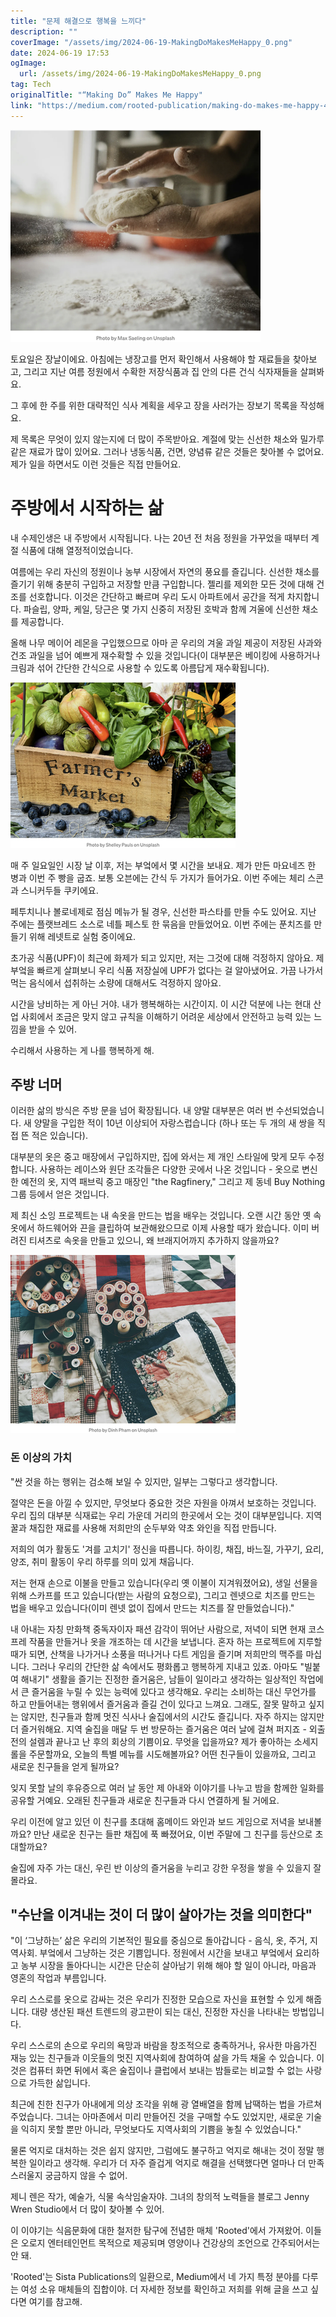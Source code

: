 ```yaml
---
title: "문제 해결으로 행복을 느끼다"
description: ""
coverImage: "/assets/img/2024-06-19-MakingDoMakesMeHappy_0.png"
date: 2024-06-19 17:53
ogImage: 
  url: /assets/img/2024-06-19-MakingDoMakesMeHappy_0.png
tag: Tech
originalTitle: "“Making Do” Makes Me Happy"
link: "https://medium.com/rooted-publication/making-do-makes-me-happy-481091015ae2"
---
```



![이미지](/assets/img/2024-06-19-MakingDoMakesMeHappy_0.png)

토요일은 장날이에요. 아침에는 냉장고를 먼저 확인해서 사용해야 할 재료들을 찾아보고, 그리고 지난 여름 정원에서 수확한 저장식품과 집 안의 다른 건식 식자재들을 살펴봐요.

그 후에 한 주를 위한 대략적인 식사 계획을 세우고 장을 사러가는 장보기 목록을 작성해요.

제 목록은 무엇이 있지 않는지에 더 많이 주목받아요. 계절에 맞는 신선한 채소와 밀가루 같은 재료가 많이 있어요. 그러나 냉동식품, 건면, 양념류 같은 것들은 찾아볼 수 없어요. 제가 일을 하면서도 이런 것들은 직접 만들어요.

<div class="content-ad"></div>

# 주방에서 시작하는 삶

내 수제인생은 내 주방에서 시작됩니다. 나는 20년 전 처음 정원을 가꾸었을 때부터 계절 식품에 대해 열정적이었습니다.

여름에는 우리 자신의 정원이나 농부 시장에서 자연의 풍요를 즐깁니다. 신선한 채소를 즐기기 위해 충분히 구입하고 저장할 만큼 구입합니다. 젤리를 제외한 모든 것에 대해 건조를 선호합니다. 이것은 간단하고 빠르며 우리 도시 아파트에서 공간을 적게 차지합니다. 파슬립, 양파, 케일, 당근은 몇 가지 신중히 저장된 호박과 함께 겨울에 신선한 채소를 제공합니다.

올해 나무 메이어 레몬을 구입했으므로 아마 곧 우리의 겨울 과일 제공이 저장된 사과와 건조 과일을 넘어 예쁘게 재수확할 수 있을 것입니다(이 대부분은 베이킹에 사용하거나 크림과 섞어 간단한 간식으로 사용할 수 있도록 아름답게 재수확됩니다).

<div class="content-ad"></div>

![2024-06-19-MakingDoMakesMeHappy_1.png](/assets/img/2024-06-19-MakingDoMakesMeHappy_1.png)

매 주 일요일인 시장 날 이후, 저는 부엌에서 몇 시간을 보내요. 제가 만든 마요네즈 한 병과 이번 주 빵을 굽죠. 보통 오븐에는 간식 두 가지가 들어가요. 이번 주에는 체리 스콘과 스니커두들 쿠키에요.

페투치니나 볼로네제로 점심 메뉴가 될 경우, 신선한 파스타를 만들 수도 있어요. 지난 주에는 플랫브레드 소스로 네틀 페스토 한 묶음을 만들었어요. 이번 주에는 푼치즈를 만들기 위해 레넷트로 실험 중이에요.

초가공 식품(UPF)이 최근에 화제가 되고 있지만, 저는 그것에 대해 걱정하지 않아요. 제 부엌을 빠르게 살펴보니 우리 식품 저장실에 UPF가 없다는 걸 알아냈어요. 가끔 나가서 먹는 음식에서 섭취하는 소량에 대해서도 걱정하지 않아요.

<div class="content-ad"></div>

시간을 낭비하는 게 아닌 거야. 내가 행복해하는 시간이지. 이 시간 덕분에 나는 현대 산업 사회에서 조금은 맞지 않고 규칙을 이해하기 어려운 세상에서 안전하고 능력 있는 느낌을 받을 수 있어.

수리해서 사용하는 게 나를 행복하게 해.

## 주방 너머

이러한 삶의 방식은 주방 문을 넘어 확장됩니다. 내 양말 대부분은 여러 번 수선되었습니다. 새 양말을 구입한 적이 10년 이상되어 자랑스럽습니다 (하나 또는 두 개의 새 쌍을 직접 뜬 적은 있습니다).

<div class="content-ad"></div>

대부분의 옷은 중고 매장에서 구입하지만, 집에 와서는 제 개인 스타일에 맞게 모두 수정합니다. 사용하는 레이스와 원단 조각들은 다양한 곳에서 나온 것입니다 - 옷으로 변신한 예전의 옷, 지역 패브릭 중고 매장인 "the Ragfinery," 그리고 제 동네 Buy Nothing 그룹 등에서 얻은 것입니다.

제 최신 소잉 프로젝트는 내 속옷을 만드는 법을 배우는 것입니다. 오랜 시간 동안 옛 속옷에서 하드웨어와 끈을 클립하여 보관해왔으므로 이제 사용할 때가 왔습니다. 이미 버려진 티셔츠로 속옷을 만들고 있으니, 왜 브래지어까지 추가하지 않을까요?

![image](/assets/img/2024-06-19-MakingDoMakesMeHappy_2.png)

### 돈 이상의 가치

<div class="content-ad"></div>

"싼 것을 하는 행위는 검소해 보일 수 있지만, 일부는 그렇다고 생각합니다.

절약은 돈을 아낄 수 있지만, 무엇보다 중요한 것은 자원을 아껴서 보호하는 것입니다. 우리 집의 대부분 식재료는 우리 가운데 거리의 한곳에서 오는 것이 대부분입니다. 지역 꿀과 채집한 재료를 사용해 저희만의 순두부와 약초 와인을 직접 만듭니다.

저희의 여가 활동도 '겨를 고치기' 정신을 따릅니다. 하이킹, 채집, 바느질, 가꾸기, 요리, 양조, 취미 활동이 우리 하루를 의미 있게 채웁니다.

저는 현재 손으로 이불을 만들고 있습니다(우리 옛 이불이 지겨워졌어요), 생일 선물을 위해 스카프를 뜨고 있습니다(받는 사람의 요청으로), 그리고 렌넷으로 치즈를 만드는 법을 배우고 있습니다(이미 렌넷 없이 집에서 만드는 치즈를 잘 만들었습니다)."

<div class="content-ad"></div>

내 아내는 자칭 만화책 중독자이자 패션 감각이 뛰어난 사람으로, 저녁이 되면 현재 코스프레 작품을 만들거나 옷을 개조하는 데 시간을 보냅니다. 혼자 하는 프로젝트에 지루할 때가 되면, 산책을 나가거나 소풍을 떠나거나 다트 게임을 즐기며 저희만의 맥주를 마십니다. 그러나 우리의 간단한 삶 속에서도 평화롭고 행복하게 지내고 있죠.
아마도 "빌붙여 해내기" 생활을 즐기는 진정한 즐거움은, 남들이 일이라고 생각하는 일상적인 작업에서 큰 즐거움을 누릴 수 있는 능력에 있다고 생각해요. 우리는 소비하는 대신 무언가를 하고 만들어내는 행위에서 즐거움과 즐길 건이 있다고 느껴요.
그래도, 잘못 말하고 싶지는 않지만, 친구들과 함께 멋진 식사나 술집에서의 시간도 즐깁니다. 자주 하지는 않지만 더 즐거워해요. 지역 술집을 매달 두 번 방문하는 즐거움은 여러 날에 걸쳐 퍼지죠 - 외출 전의 설렘과 끝나고 난 후의 회상의 기쁨이요.
무엇을 입을까요? 제가 좋아하는 소세지 롤을 주문할까요, 오늘의 특별 메뉴를 시도해볼까요? 어떤 친구들이 있을까요, 그리고 새로운 친구들을 얻게 될까요?

<div class="content-ad"></div>

잊지 못할 날의 후유증으로 여러 날 동안 제 아내와 이야기를 나누고 밤을 함께한 일화를 공유할 거예요. 오래된 친구들과 새로운 친구들과 다시 연결하게 될 거에요.

우리 이전에 알고 있던 이 친구를 초대해 홈메이드 와인과 보드 게임으로 저녁을 보내볼까요? 만난 새로운 친구는 들판 채집에 푹 빠졌어요, 이번 주말에 그 친구를 등산으로 초대할까요?

술집에 자주 가는 대신, 우린 반 이상의 즐거움을 누리고 강한 우정을 쌓을 수 있을지 잘 몰라요.

## "수난을 이겨내는 것이 더 많이 살아가는 것을 의미한다"

<div class="content-ad"></div>

"이 ‘그냥하는’ 삶은 우리의 기본적인 필요를 중심으로 돌아갑니다 - 음식, 옷, 주거, 지역사회. 부엌에서 그냥하는 것은 기쁨입니다. 정원에서 시간을 보내고 부엌에서 요리하고 농부 시장을 돌아다니는 시간은 단순히 살아남기 위해 해야 할 일이 아니라, 마음과 영혼의 작업과 부름입니다.

우리 스스로를 옷으로 감싸는 것은 우리가 진정한 모습으로 자신을 표현할 수 있게 해줍니다. 대량 생산된 패션 트렌드의 광고판이 되는 대신, 진정한 자신을 나타내는 방법입니다.

우리 스스로의 손으로 우리의 욕망과 바람을 창조적으로 충족하거나, 유사한 마음가진 재능 있는 친구들과 이웃들의 멋진 지역사회에 참여하여 삶을 가득 채울 수 있습니다. 이것은 컴퓨터 화면 뒤에서 혹은 술집이나 클럽에서 보내는 밤들로는 비교할 수 없는 사랑으로 가득한 삶입니다.

최근에 친한 친구가 아내에게 의상 조각을 위해 광 열배열을 함께 납땍하는 법을 가르쳐주었습니다. 그녀는 아마존에서 미리 만들어진 것을 구매할 수도 있었지만, 새로운 기술을 익히지 못할 뿐만 아니라, 무엇보다도 지역사회의 기쁨을 놓칠 수 있었습니다."

<div class="content-ad"></div>

물론 억지로 대처하는 것은 쉽지 않지만, 그럼에도 불구하고 억지로 해내는 것이 정말 행복한 일이라고 생각해. 우리가 더 자주 즐겁게 억지로 해결을 선택했다면 얼마나 더 만족스러울지 궁금하지 않을 수 없어.

제니 렌은 작가, 예술가, 식물 속삭임술자야. 그녀의 창의적 노력들을 블로그 Jenny Wren Studio에서 더 많이 찾아볼 수 있어.

이 이야기는 식음문화에 대한 철저한 탐구에 전념한 매체 'Rooted'에서 가져왔어. 이들은 오로지 엔터테인먼트 목적으로 제공되며 영양이나 건강상의 조언으로 간주되어서는 안 돼.

'Rooted'는 Sista Publications의 일환으로, Medium에서 네 가지 특정 분야를 다루는 여성 소유 매체들의 집합이야. 더 자세한 정보를 확인하고 저희를 위해 글을 쓰고 싶다면 여기를 참고해.